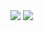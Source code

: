 <img src="https://github-readme-stats.vercel.app/api/top-langs/?username=najihmld&layout=compact" />
<img src="https://github-readme-stats.vercel.app/api/wakatime?username=najihmld&layout=compact" />

